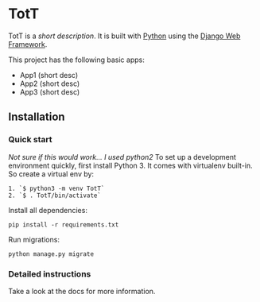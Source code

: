 

# TotT

TotT is a _short description_. It is built with [Python][0] using the [Django Web Framework][1].

This project has the following basic apps:

* App1 (short desc)
* App2 (short desc)
* App3 (short desc)

## Installation

### Quick start
_Not sure if this would work... I used python2_
To set up a development environment quickly, first install Python 3. It
comes with virtualenv built-in. So create a virtual env by:

    1. `$ python3 -m venv TotT`
    2. `$ . TotT/bin/activate`

Install all dependencies:

    pip install -r requirements.txt

Run migrations:

    python manage.py migrate

### Detailed instructions

Take a look at the docs for more information.

[0]: https://www.python.org/
[1]: https://www.djangoproject.com/
